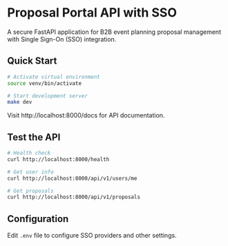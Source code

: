 # Proposal Portal API with SSO

A secure FastAPI application for B2B event planning proposal management with Single Sign-On (SSO) integration.

## Quick Start

```bash
# Activate virtual environment
source venv/bin/activate

# Start development server
make dev
```

Visit http://localhost:8000/docs for API documentation.

## Test the API

```bash
# Health check
curl http://localhost:8000/health

# Get user info
curl http://localhost:8000/api/v1/users/me

# Get proposals
curl http://localhost:8000/api/v1/proposals
```

## Configuration

Edit `.env` file to configure SSO providers and other settings.
